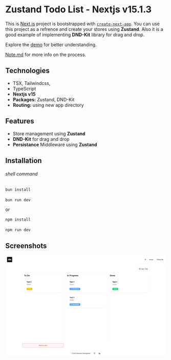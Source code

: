 # Zustand Todo List - Nextjs v15.1.3

This is [Next.js](https://nextjs.org/) project is bootstrapped with [`create-next-app`](https://github.com/vercel/next.js/tree/canary/packages/create-next-app). You can use this project as a refrence and create your stores using **Zustand**. Also it is a good example of implementing **DND-Kit** library for drag and drop.

Explore the [demo](https://draggable-zustand-todolist.vercel.app/) for better understanding.

[Note.md](./Note.md) for more info on the process.

## Technologies

- TSX, Tailwindcss,
- TypeScript
- **Nextjs v15**
- **Packages:** Zustand, DND-Kit
- **Routing:** using new app directory

## Features

- Store management using **Zustand**
- **DND-Kit** for drag and drop
- **Persistance** Middleware using **Zustand**

## Installation

###### shell command

```shell
bun install

bun run dev
```
or

```shell
npm install

npm run dev
```

## Screenshots

![Cover](./public/cover.webp)
